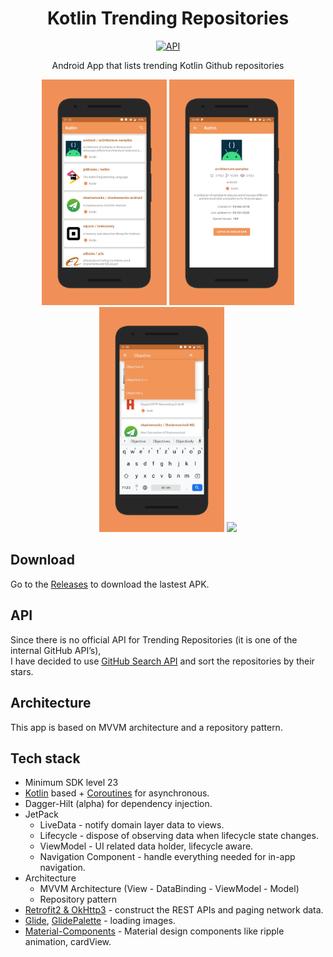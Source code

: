 <h1 align="center"> Kotlin Trending Repositories</h1>

<p align="center">
  <a href="https://android-arsenal.com/api?level=23"><img alt="API" src="https://img.shields.io/badge/API-23%2B-brightgreen.svg?style=flat"/></a>
</p>

<p align="center">  
Android App that lists trending Kotlin Github repositories
</p>

<p align="center">
<img src="/screenshots/Trending_1.png" width="200"/> <img src="/screenshots/Trending_2.png" width="200"/> <img src="/screenshots/Trending_3.png" width="200"/> <img src="/screenshots/Trending_5.gif" width="200"/>
</p>

## Download
Go to the [Releases](https://github.com/yalematta/kotlin-trending-repos/releases) to download the lastest APK.

## API
Since there is no official API for Trending Repositories (it is one of the internal GitHub API’s),
<br />
I have decided to use [GitHub Search API](https://developer.github.com/v3/search/#search-repositories) and sort the repositories by their stars.

## Architecture
This app is based on MVVM architecture and a repository pattern.

## Tech stack
- Minimum SDK level 23
- [Kotlin](https://kotlinlang.org/) based + [Coroutines](https://github.com/Kotlin/kotlinx.coroutines) for asynchronous.
- Dagger-Hilt (alpha) for dependency injection.
- JetPack
  - LiveData - notify domain layer data to views.
  - Lifecycle - dispose of observing data when lifecycle state changes.
  - ViewModel - UI related data holder, lifecycle aware.
  - Navigation Component - handle everything needed for in-app navigation.
- Architecture
  - MVVM Architecture (View - DataBinding - ViewModel - Model)
  - Repository pattern
- [Retrofit2 & OkHttp3](https://github.com/square/retrofit) - construct the REST APIs and paging network data.
- [Glide](https://github.com/bumptech/glide), [GlidePalette](https://github.com/florent37/GlidePalette) - loading images.
- [Material-Components](https://github.com/material-components/material-components-android) - Material design components like ripple animation, cardView.



